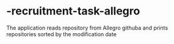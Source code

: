 # -recruitment-task-allegro


The application reads repository from Allegro githuba and prints repositories sorted by the modification date
